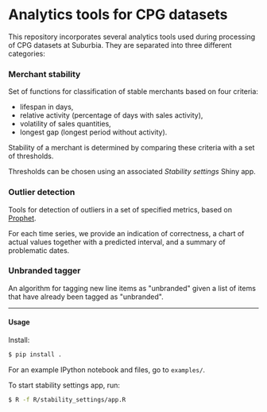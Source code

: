 # Analytics tools for CPG datasets

This repository incorporates several analytics tools used during processing
of CPG datasets at Suburbia. They are separated into three different categories:

### Merchant stability
Set of functions for classification of stable merchants based on four criteria:
* lifespan in days,
* relative activity (percentage of days with sales activity),
* volatility of sales quantities,
* longest gap (longest period without activity).

Stability of a merchant is determined by comparing these criteria with a set
of thresholds.

Thresholds can be chosen using an associated _Stability settings_ Shiny app.

### Outlier detection
Tools for detection of outliers in a set of specified metrics,
based on [Prophet](https://facebook.github.io/prophet/).

For each time series, we provide an indication of correctness,
a chart of actual values together with a predicted interval, and a summary
of problematic dates.

### Unbranded tagger
An algorithm for tagging new line items as "unbranded" given a list of items
that have already been tagged as "unbranded".

---
#### Usage
Install:

```bash
$ pip install .
```

For an example IPython notebook and files, go to `examples/`.

To start stability settings app, run:
```bash
$ R -f R/stability_settings/app.R
```
